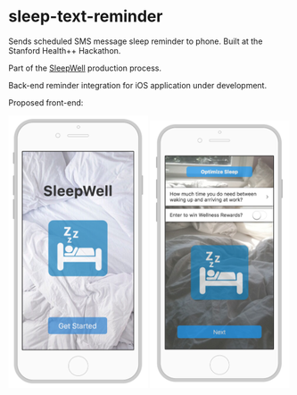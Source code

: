 # sleep-text-reminder
Sends scheduled SMS message sleep reminder to phone. Built at the Stanford Health++ Hackathon.

Part of the [SleepWell](https://devpost.com/software/sleepwell) production process. 

Back-end reminder integration for iOS application under development. 

Proposed front-end:

<img src="mockup1.png" width = "250px"> 
<img src="mockup2.png" width = "250px"> 
